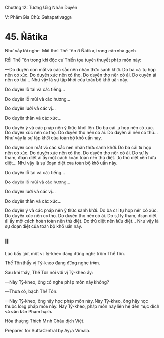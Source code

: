  

Chương 12: Tương Ưng Nhân Duyên

V: Phẩm Gia Chủ: Gahapativagga

# 45\. Ñātika

Như vầy tôi nghe. Một thời Thế Tôn ở Ñātika, trong căn nhà gạch.

Rồi Thế Tôn trong khi độc cư Thiền tọa tuyên thuyết pháp môn này:

—Do duyên con mắt và các sắc nên nhãn thức sanh khởi. Do ba cái tụ họp nên có xúc. Do duyên xúc nên có thọ. Do duyên thọ nên có ái. Do duyên ái nên có thủ… Như vậy là sự tập khởi của toàn bộ khổ uẩn này.

Do duyên lỗ tai và các tiếng…

Do duyên lỗ mũi và các hương…

Do duyên lưỡi và các vị…

Do duyên thân và các xúc…

Do duyên ý và các pháp nên ý thức khởi lên. Do ba cái tụ họp nên có xúc. Do duyên xúc nên có thọ. Do duyên thọ nên có ái. Do duyên ái nên có thủ… Như vậy là sự tập khởi của toàn bộ khổ uẩn này.

Do duyên con mắt và các sắc nên nhãn thức sanh khởi. Do ba cái tụ họp nên có xúc. Do duyên xúc nên có thọ. Do duyên thọ nên có ái. Do sự ly tham, đoạn diệt ái ấy một cách hoàn toàn nên thủ diệt. Do thủ diệt nên hữu diệt… Như vậy là sự đoạn diệt của toàn bộ khổ uẩn này.

Do duyên lỗ tai và các tiếng…

Do duyên lỗ mũi và các hương…

Do duyên lưỡi và các vị…

Do duyên thân và các xúc…

Do duyên ý và các pháp nên ý thức sanh khởi. Do ba cái tụ họp nên có xúc. Do duyên xúc nên có thọ. Do duyên thọ nên có ái. Do sự ly tham, đoạn diệt ái ấy một cách hoàn toàn nên thủ diệt. Do thủ diệt nên hữu diệt… Như vậy là sự đoạn diệt của toàn bộ khổ uẩn này.

## II

Lúc bấy giờ, một vị Tỷ-kheo đang đứng nghe trộm Thế Tôn.

Thế Tôn thấy vị Tỷ-kheo đang đứng nghe trộm.

Sau khi thấy, Thế Tôn nói với vị Tỷ-kheo ấy:

—Này Tỷ-kheo, ông có nghe pháp môn này không?

—Thưa có, bạch Thế Tôn.

—Này Tỷ-kheo, ông hãy học pháp môn này. Này Tỷ-kheo, ông hãy học thuộc lòng pháp môn này. Này Tỷ-kheo, pháp môn này liên hệ đến mục đích và căn bản Phạm hạnh.

Hòa thượng Thích Minh Châu dịch Việt.

Prepared for SuttaCentral by Ayya Vimala.